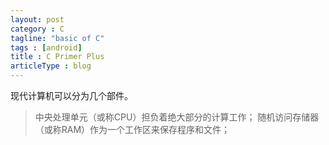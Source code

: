 ```yaml
---
layout: post
category : C
tagline: "basic of C"
tags : [android]
title : C Primer Plus
articleType : blog
---
```


现代计算机可以分为几个部件。
>中央处理单元（或称CPU）担负着绝大部分的计算工作；
>随机访问存储器（或称RAM）作为一个工作区来保存程序和文件；



